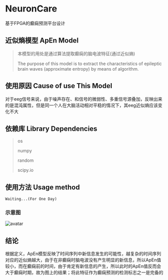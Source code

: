 # NeuronCare
基于FPGA的癫痫预测平台设计

## 近似熵模型 ApEn Model
>本模型的用处是通过算法提取癫痫的脑电波特征(通过近似熵)
>
>The purpose of this model is to extract the characteristics of epileptic brain waves (approximate entropy) by means of algorithm.

## 使用原因 Cause of use This Model
对于eeg信号来说，由于噪声存在、和信号的微弱性、多重信号源叠加，反映出来的是混沌属性，但是同一个人在大脑活动相对平稳的情况下，其eeg近似熵应该变化不大


## 依赖库 Library Dependencies
>os
>
>numpy
>
>random
>
>scipy.io

## 使用方法 Usage method
```
Waiting...(For One Day)
```

### 示意图
![avatar](http://ol7p21r3m.bkt.clouddn.com/ApEn.png)

## 结论
根据定义，ApEn模型反映了时间序列中新信息发生的可能性，越复杂的时间序列对应的近似熵越大，由于在非癫痫时脑电波没有产生明显的新信息，所以ApEn值较小，而在癫痫前的时间，由于肯定有新信息的产生，所以此时的ApEn值反而会大于癫痫时期，故为图上的结果；将此特征作为癫痫预测的检测标志之一是完备的
